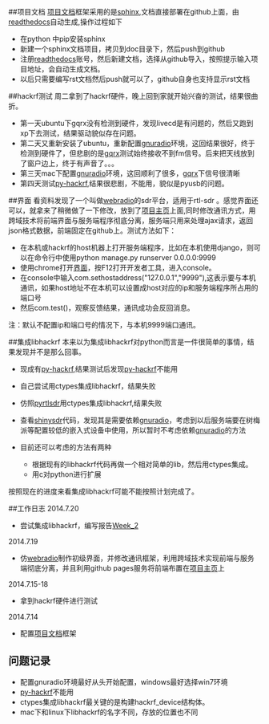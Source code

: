 ##项目文档
[项目文档]框架采用的是[sphinx],文档直接部署在github上面，由[readthedocs]自动生成,操作过程如下
    
* 在python 中pip安装sphinx  
* 新建一个sphinx文档项目，拷贝到doc目录下，然后push到github  
* 注册[readthedocs]账号，然后新建文档，选择从github导入，按照提示输入项目地址，会自动生成文档。
* 以后只需要编写rst文档然后push就可以了，github自身也支持显示rst文档

##hackrf测试
周二拿到了hackrf硬件，晚上回到家就开始兴奋的测试，结果很曲折。

* 第一天ubuntu下gqrx没有检测到硬件，发现livecd是有问题的，然后又跑到xp下去测试，结果驱动貌似存在问题。
* 第二天又重新安装了ubuntu，重新配置[gnuradio]环境，这回结果很好，终于检测到硬件了，但悲剧的是[gqrx]测试始终接收不到fm信号。后来把天线放到了窗户边上，终于有声音了。。。
* 第三天mac下配置[gnuradio]环境，这回顺利了很多，[gqrx]下信号很清晰
* 第四天测试[py-hackrf],结果很悲剧，不能用，貌似是pyusb的问题。

##界面
看资料发现了一个叫做[webradio]的sdr平台，适用于rtl-sdr 。感觉界面还可以，就拿来了稍微做了一下修改，放到了[项目主页]上面,同时修改通讯方式，用跨域技术将前端界面与服务端程序彻底分离，服务端只用来处理ajax请求，返回json格式数据，前端固定在github上。测试方法如下：

* 在本机或hackrf的host机器上打开服务端程序，比如在本机使用django，则可以在命令行中使用python manage.py runserver 0.0.0.0:9999
* 使用chrome打开[界面]，按F12打开开发者工具，进入console。
* 在console中输入com.sethostaddress("127.0.0.1","9999"),这表示要与本机通讯，如果host地址不在本机可以设置成host对应的ip和服务端程序所占用的端口号
* 然后com.test()，观察反馈结果，通讯成功会反回消息。

注：默认不配置ip和端口号的情况下，与本机9999端口通讯。

##集成libhackrf
本来以为集成libhackrf对python而言是一件很简单的事情，结果发现并不是那么回事。

* 现成有[py-hackrf],结果测试后发现[py-hackrf]不能用
* 自己尝试用ctypes集成libhackrf，结果失败
* 仿照[pyrtlsdr]用ctypes集成libhackrf,结果失败
* 查看[shinysdr]代码，发现其是需要依赖[gnuradio]，考虑到以后服务端要在树梅派等配置较低的嵌入式设备中使用，所以暂时不考虑依赖[gnuradio]的方法
* 目前还可以考虑的方法有两种
   
   * 根据现有的libhackrf代码再做一个相对简单的lib，然后用ctypes集成。  
   * 用c对python进行扩展
   
按照现在的进度来看集成libhackrf可能不能按照计划完成了。


##工作日志
2014.7.20

* 尝试集成libhackrf，编写报告[Week_2]

2014.7.19

* 仿[webradio]制作初级界面，并修改通讯框架，利用跨域技术实现前端与服务端彻底分离，并且利用github pages服务将前端布置在[项目主页]上

2014.7.15-18

* 拿到hackrf硬件进行测试


2014.7.14

* 配置[项目文档]框架

## 问题记录

* 配置gnuradio环境最好从头开始配置，windows最好选择win7环境
* [py-hackrf]不能用
* ctypes集成libhackrf最关键的是构建hackrf_device结构体。
* mac下和linux下libhackrf的名字不同，存放的位置也不同




[项目文档]:http://wf4hf.readthedocs.org/en/latest/
[sphinx]:http://sphinx-doc.org/
[readthedocs]:https://readthedocs.org/
[gnuradio]:http://gnuradio.org/redmine/projects/gnuradio/wiki
[gqrx]:https://github.com/csete/gqrx
[py-hackrf]:https://github.com/hathcox/py-hackrf.git
[webradio]:https://github.com/mikestir/webradio
[项目主页]:http://aguardar.github.io/wf4hf/
[界面]:http://aguardar.github.io/wf4hf/ui.html
[pyrtlsdr]:https://github.com/roger-/pyrtlsdr
[shinysdr]:https://github.com/kpreid/shinysdr
[Week_2]:https://github.com/aguardar/wf4hf/blob/master/report/Week_2.md
